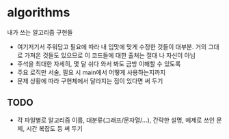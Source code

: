 # algorithms

내가 쓰는 알고리즘 구현들

- 여기저기서 주워담고 필요에 따라 내 입맛에 맞게 수정한 것들이 대부분. 거의 그대로 가져온 것들도 있으므로 이 코드들에 대한 출처는 절대 나 자신이 아님
- 주석을 최대한 자세히, 몇 달 쉬다 와서 봐도 금방 이해할 수 있도록
- 주요 로직만 서술, 필요 시 main에서 어떻게 사용하는지까지
- 문제 상황에 따라 구현체에서 달라지는 점이 있다면 써 두기

## TODO

- 각 파일별로 알고리즘 이름, 대분류(그래프/문자열/...), 간략한 설명, 예제로 쓰인 문제, 시간 복잡도 등 써 두기
